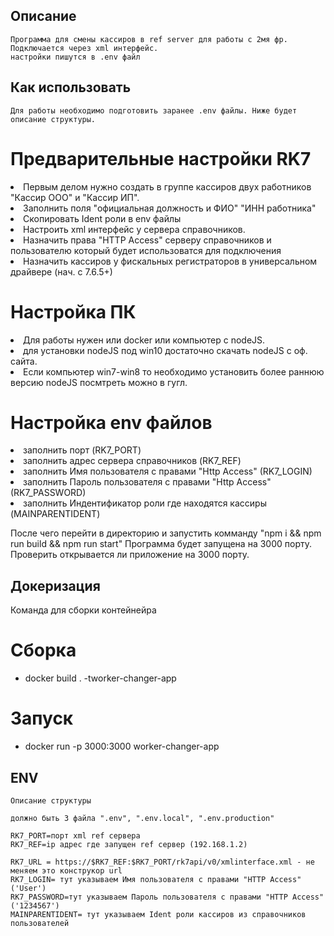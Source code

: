 ## Описание

    Программа для смены кассиров в ref server для работы с 2мя фр.
    Подключается через xml интерфейс.
    настройки пишутся в .env файл

## Как использовать

    Для работы необходимо подготовить заранее .env файлы. Ниже будет описание структуры.

# Предварительные настройки RK7

<li>Первым делом нужно создать в группе кассиров двух работников "Кассир ООО" и "Кассир ИП".</li>
<li>Заполнить поля "официальная должность и ФИО" "ИНН работника" </li>
<li>Скопировать Ident роли в env файлы</li>
<li>Настроить xml интерфейс у сервера справочников.</li>
<li>Назначить права "HTTP Access" серверу справочников и пользователю который будет использоватся для подключения</li>
<li>Назначить кассиров у фискальных регистраторов в универсальном драйвере (нач. с 7.6.5+)</li>

# Настройка ПК

<li>Для работы нужен или docker или компьютер с nodeJS.</li>
<li>для установки nodeJS под win10 достаточно скачать nodeJS с оф. сайта.</li>
<li>Если компьютер win7-win8 то необходимо установить более раннюю версию nodeJS посмтреть можно в гугл.</li>

# Настройка env файлов

<li>заполнить порт (RK7_PORT)</li>
<li>заполнить адрес сервера справочников (RK7_REF)</li>
<li>заполнить Имя пользователя с правами "Http Access" (RK7_LOGIN)</li>
<li>заполнить Пароль пользователя с правами "Http Access" (RK7_PASSWORD)</li>
<li>заполнить Индентификатор роли где находятся кассиры (MAINPARENTIDENT)</li>

После чего перейти в директорию и запустить комманду
"npm i && npm run build && npm run start"
Программа будет запущена на 3000 порту.
Проверить открывается ли приложение на 3000 порту.

## Докеризация

Команда для сборки контейнейра

# Сборка

-   docker build . -tworker-changer-app

# Запуск

-   docker run -p 3000:3000 worker-changer-app

## ENV

    Описание структуры

    должно быть 3 файла ".env", ".env.local", ".env.production"

    RK7_PORT=порт xml ref сервера
    RK7_REF=ip адрес где запущен ref сервер (192.168.1.2)

    RK7_URL = https://$RK7_REF:$RK7_PORT/rk7api/v0/xmlinterface.xml - не меняем это конструкор url
    RK7_LOGIN= тут указываем Имя пользователя с правами "HTTP Access" ('User')
    RK7_PASSWORD=тут указываем Пароль пользователя с правами "HTTP Access" ('1234567')
    MAINPARENTIDENT= тут указываем Ident роли кассиров из справочников пользователей
